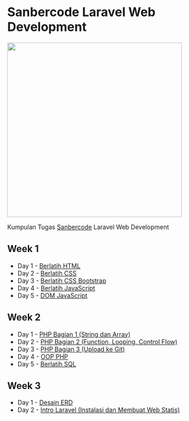 # Sanbercode Laravel Web Development
<img src="https://res.cloudinary.com/dtfbvvkyp/image/upload/v1566331377/laravel-logolockup-cmyk-red.svg" width="400">

Kumpulan Tugas [Sanbercode](https://sanbercode.com/) Laravel Web Development

## Week 1

- Day 1 - [Berlatih HTML](/Week%201%20Day%201%20-%20Berlatih%20HTML)
- Day 2 - [Berlatih CSS](/Week%201%20Day%202%20-%20Berlatih%20CSS)
- Day 3 - [Berlatih CSS Bootstrap](/Week%201%20Day%203%20-%20Berlatih%20CSS%20Bootstrap)
- Day 4 - [Berlatih JavaScript](/Week%201%20Day%204%20-%20Berlatih%20JavaScript)
- Day 5 - [DOM JavaScript](/Week%201%20Day%205%20-%20DOM%20JavaScript)

## Week 2

- Day 1 - [PHP Bagian 1 (String dan Array)](/Week%202%20Day%201%20-%20PHP%20Bagian%201/php-1)
- Day 2 - [PHP Bagian 2 (Function, Looping, Control Flow)](/Week%202%20Day%202%20-%20PHP%20Bagian%202/php-2)
- Day 3 - [PHP Bagian 3 (Upload ke Git)](/Week%202%20Day%203%20-%20PHP%20Bagian%203/php-3)
- Day 4 - [OOP PHP](/Week%202%20Day%204%20-%20OOP%20PHP/oop)
- Day 5 - [Berlatih SQL](/Week%202%20Day%205%20-%20Berlatih%20SQL)

## Week 3

- Day 1 - [Desain ERD](/Week%203%20Day%201%20-%20Desain%20ERD)
- Day 2 - [Intro Laravel (Instalasi dan Membuat Web Statis)](/Week%203%20Day%202%20-%20Intro%20Laravel/blog)


